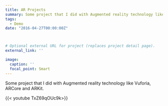 ```yaml
---
title: AR Projects
summary: Some project that I did with Augmented reality technology like Vuforia, ARCore and ARKit.
tags:
  - Demo
date: "2016-04-27T00:00:00Z"



# Optional external URL for project (replaces project detail page).
external_link: ''

image:
  caption: ''
  focal_point: Smart
---
```

Some project that I did with Augmented reality technology like Vuforia, ARCore and ARKit.

<!-- {{< figure src="icon.png" caption="A caption" numbered="true" >}} -->


<!-- {{< video src="https://www.youtube.com/shorts/5KKRpaquSOI" controls="yes" >}} -->
{{< youtube TxZ69qOUc9k>}}



